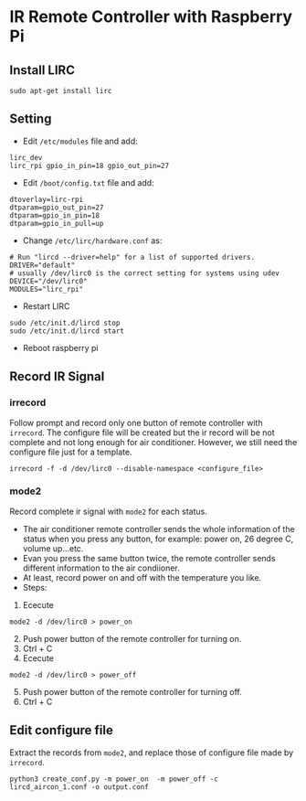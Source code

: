 # IR Remote Controller with Raspberry Pi

## Install LIRC

```
sudo apt-get install lirc
```

## Setting

- Edit `/etc/modules` file and add:

```
lirc_dev
lirc_rpi gpio_in_pin=18 gpio_out_pin=27
```

- Edit `/boot/config.txt` file and add:

```
dtoverlay=lirc-rpi
dtparam=gpio_out_pin=27
dtparam=gpio_in_pin=18
dtparam=gpio_in_pull=up
```
- Change `/etc/lirc/hardware.conf` as:

```
# Run "lircd --driver=help" for a list of supported drivers.
DRIVER="default"
# usually /dev/lirc0 is the correct setting for systems using udev
DEVICE="/dev/lirc0"
MODULES="lirc_rpi"
```

- Restart LIRC

```
sudo /etc/init.d/lircd stop
sudo /etc/init.d/lircd start
```

- Reboot raspberry pi

## Record IR Signal

### irrecord

Follow prompt and record only one button of remote controller with `irrecord`. The configure file will be created but the ir record will be not complete and not long enough for air conditioner. However, we still need the configure file just for a template.

```
irrecord -f -d /dev/lirc0 --disable-namespace <configure_file>
```

### mode2

Record complete ir signal with `mode2` for each status. 

- The air conditioner remote controller sends the whole information of the status when you press any button, for example: power on, 26 degree C, volume up...etc. 
- Evan you press the same button twice, the remote controller sends different information to the air condiioner.
- At least, record power on and off with the temperature you like.
- Steps:

1. Ececute
```
mode2 -d /dev/lirc0 > power_on
```
2. Push power button of the remote controller for turning on.
3. Ctrl + C
4. Ececute
```
mode2 -d /dev/lirc0 > power_off
```
5. Push power button of the remote controller for turning off.
6. Ctrl + C

## Edit configure file

Extract the records from `mode2`, and replace those of configure file made by `irrecord`.

```
python3 create_conf.py -m power_on  -m power_off -c lircd_aircon_1.conf -o output.conf
```

